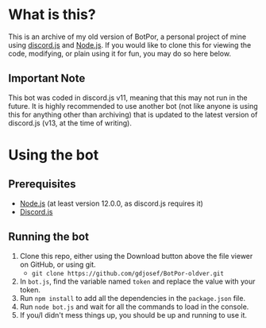 # What is this?
This is an archive of my old version of BotPor, a personal project of mine using [discord.js](https://discord.js.org) and [Node.js](https://nodejs.org). If you would like to clone this for viewing the code, modifying, or plain using it for fun, you may do so here below.

## Important Note
This bot was coded in discord.js v11, meaning that this may not run in the future. It is highly recommended to use another bot (not like anyone is using this for anything other than archiving) that is updated to the latest version of discord.js (v13, at the time of writing).

# Using the bot

## Prerequisites

* [Node.js](https://nodejs.org) (at least version 12.0.0, as discord.js requires it)
* [Discord.js](https://discord.js.org)

## Running the bot

1. Clone this repo, either using the Download button above the file viewer on GitHub, or using git.
   * `git clone https://github.com/gdjosef/BotPor-oldver.git`
2. In `bot.js`, find the variable named `token` and replace the value with your token.
3. Run `npm install` to add all the dependencies in the `package.json` file.
4. Run `node bot.js` and wait for all the commands to load in the console.
5. If you/I didn't mess things up, you should be up and running to use it.
